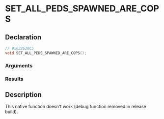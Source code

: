 # SET_ALL_PEDS_SPAWNED_ARE_COPS

## Declaration
```cpp
// 0x632630C5
void SET_ALL_PEDS_SPAWNED_ARE_COPS();
```

### Arguments

### Results

## Description
This native function doesn't work (debug function removed in release build).